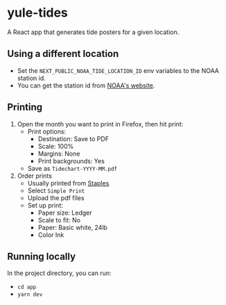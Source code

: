 # yule-tides

A React app that generates tide posters for a given location.

## Using a different location

- Set the `NEXT_PUBLIC_NOAA_TIDE_LOCATION_ID` env variables to the NOAA station id.
- You can get the station id from [NOAA's website](https://tidesandcurrents.noaa.gov/map/index.html).

## Printing

1. Open the month you want to print in Firefox, then hit print:
   - Print options:
     - Destination: Save to PDF
     - Scale: 100%
     - Margins: None
     - Print backgrounds: Yes
   - Save as `Tidechart-YYYY-MM.pdf`
2. Order prints
   - Usually printed from [Staples](https://www.staples.com/services/printing/copies-documents-printing/)
   - Select `Simple Print`
   - Upload the pdf files
   - Set up print:
     - Paper size: Ledger
     - Scale to fit: No
     - Paper: Basic white, 24lb
     - Color Ink

## Running locally

In the project directory, you can run:

- `cd app`
- `yarn dev`

